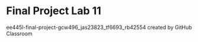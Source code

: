 # Final Project Lab 11
ee445l-final-project-gcw496_jas23823_tf6693_rb42554 created by GitHub Classroom
